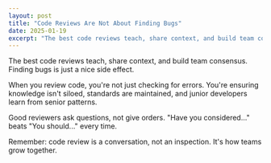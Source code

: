 ```yaml
---
layout: post
title: "Code Reviews Are Not About Finding Bugs"
date: 2025-01-19
excerpt: "The best code reviews teach, share context, and build team consensus. Finding bugs is just a nice side effect."
---
```


The best code reviews teach, share context, and build team consensus. Finding bugs is just a nice side effect.

When you review code, you're not just checking for errors. You're ensuring knowledge isn't siloed, standards are maintained, and junior developers learn from senior patterns.

Good reviewers ask questions, not give orders. "Have you considered..." beats "You should..." every time.

Remember: code review is a conversation, not an inspection. It's how teams grow together.